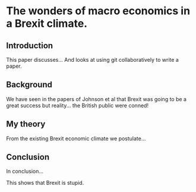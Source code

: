 
# The wonders of macro economics in a Brexit climate.

## Introduction

This paper discusses...
And looks at using git collaboratively to write a paper.

## Background

We have seen in the papers of Johnson et al that Brexit was going to be a great success but reality...
the British public were conned!

## My theory

From the existing Brexit economic climate we postulate...

## Conclusion

In conclusion...

This shows that Brexit is stupid.
